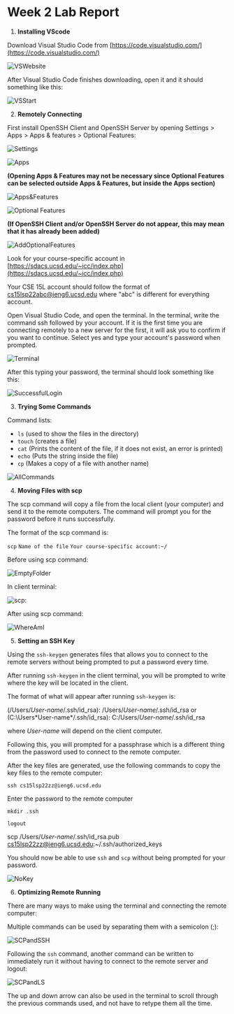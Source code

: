 # Week 2 Lab Report
1. **Installing VScode**

Download Visual Studio Code from [https://code.visualstudio.com/](https://code.visualstudio.com/)

![VSWebsite](VSCodeWebsite.png)

After Visual Studio Code finishes downloading, open it and it should something like this:

![VSStart](VSCodeStart.png)

2. **Remotely Connecting**

First install OpenSSH Client and OpenSSH Server by opening Settings > Apps > Apps & features > Optional Features:

![Settings](Settings.png)

![Apps](Apps.png)

**(Opening Apps & Features may not be necessary since Optional Features can be selected outside Apps & Features, but inside the Apps section)**

![Apps&Features](Apps&Features.png)

![Optional Features](OptionalFeatures.png)

**(If OpenSSH Client and/or OpenSSH Server do not appear, this may mean that it has already been added)**

![AddOptionalFeatures](AddOptionalFeatures.png)

Look for your course-specific account in [https://sdacs.ucsd.edu/~icc/index.php](https://sdacs.ucsd.edu/~icc/index.php)

Your CSE 15L account should follow the format of cs15lsp22abc@ieng6.ucsd.edu where "abc" is different for everything account.

Open Visual Studio Code, and open the terminal. In the terminal, write the command ssh followed by your account. If it is the first time you are connecting remotely to a new server for the first, it will ask you to confirm if you want to continue. Select yes and type your account's password when prompted.

![Terminal](Terminal.png)

After this typing your password, the terminal should look something like this:

![SuccessfulLogin](SuccessfulLogin.png)

3. **Trying Some Commands**

Command lists:

* `ls` (used to show the files in the directory)
* `touch` (creates a file)
* `cat` (Prints the content of the file, if it does not exist, an error is printed)
* `echo` (Puts the string inside the file)
* `cp` (Makes a copy of a file with another name)

![AllCommands](AllCommands.png)

4. **Moving Files with scp**

The scp command will copy a file from the local client (your computer) and send it to the remote computers. The command will prompt you for the password before it runs successfully.

The format of the scp command is:

`scp` `Name of the file` `Your course-specific account:~/`

Before using scp command:

![EmptyFolder](EmptyFolder.png)

In client terminal:

![scp](SCP.png):

After using scp command:

![WhereAmI](WhereAmI.png)

5. **Setting an SSH Key**

Using the `ssh-keygen` generates files that allows you to connect to the remote servers without being prompted to put a password every time.

After running `ssh-keygen` in the client terminal, you will be prompted to write where the key will be located in the client.

The format of what will appear after running `ssh-keygen` is:

(/Users/*User-name*/.ssh/id_rsa): /Users/*User-name*/.ssh/id_rsa or (C:\Users\*User-name*/.ssh/id_rsa): C:/Users/*User-name*/.ssh/id_rsa

where *User-name* will depend on the client computer.

Following this, you will prompted for a passphrase which is a different thing from the password used to connect to the remote computer.

After the key files are generated, use the following commands to copy the key files to the remote computer:

`ssh cs15lsp22zz@ieng6.ucsd.edu`

Enter the password to the remote computer

`mkdir .ssh`

`logout`

scp /Users/*User-name*/.ssh/id_rsa.pub cs15lsp22zz@ieng6.ucsd.edu:~/.ssh/authorized_keys

You should now be able to use `ssh` and `scp` without being prompted for your password.

![NoKey](NoKey.png)

6. **Optimizing Remote Running**

There are many ways to make using the terminal and connecting the remote computer:

Multiple commands can be used by separating them with a semicolon (;):

![SCPandSSH](SCPandSSH.png)

Following the `ssh` command, another command can be written to immediately run it without having to connect to the remote server and logout:

![SCPandLS](SCPandLS.png)

The up and down arrow can also be used in the terminal to scroll through the previous commands used, and not have to retype them all the time.

